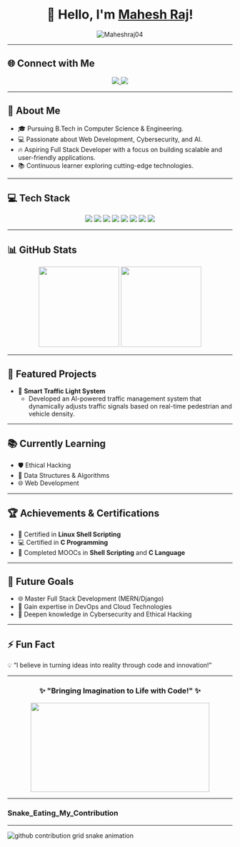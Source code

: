 <h1 align="center">👋 Hello, I'm <a href="https://github.com/Maheshraj04" target="_blank">Mahesh Raj</a>!</h1>

<p align="center">
  <img src="https://komarev.com/ghpvc/?username=Maheshraj04&label=Profile%20views&color=0e75b6&style=flat" alt="Maheshraj04" />
</p>

---

## 🌐 Connect with Me
<p align="center">
  <a href="https://linkedin.com/in/maheshraj04" target="_blank">
    <img src="https://img.shields.io/badge/LinkedIn-%230077B5.svg?style=for-the-badge&logo=linkedin&logoColor=white" />
  </a>
  <a href="https://github.com/Maheshraj04" target="_blank">
    <img src="https://img.shields.io/badge/GitHub-%23181717.svg?style=for-the-badge&logo=github&logoColor=white" />
  </a>
</p>

---

## 🚀 About Me
- 🎓 Pursuing B.Tech in Computer Science & Engineering.
- 💻 Passionate about Web Development, Cybersecurity, and AI.
- 🔥 Aspiring Full Stack Developer with a focus on building scalable and user-friendly applications.
- 📚 Continuous learner exploring cutting-edge technologies.

---

## 💻 Tech Stack
<p align="center">
  <img src="https://img.shields.io/badge/HTML5-%23E34F26.svg?style=flat&logo=html5&logoColor=white" />
  <img src="https://img.shields.io/badge/CSS3-%231572B6.svg?style=flat&logo=css3&logoColor=white" />
  <img src="https://img.shields.io/badge/JavaScript-%23F7DF1E.svg?style=flat&logo=javascript&logoColor=black" />
  <img src="https://img.shields.io/badge/Python-%233776AB.svg?style=flat&logo=python&logoColor=white" />
  <img src="https://img.shields.io/badge/C-%2300599C.svg?style=flat&logo=c&logoColor=white" />
  <img src="https://img.shields.io/badge/C++-%2300599C.svg?style=flat&logo=c%2B%2B&logoColor=white" />
  <img src="https://img.shields.io/badge/PostgreSQL-%23336791.svg?style=flat&logo=postgresql&logoColor=white" />
  <img src="https://img.shields.io/badge/Linux-%23FCC624.svg?style=flat&logo=linux&logoColor=black" />
</p>

---

## 📊 GitHub Stats
<p align="center">
  <img height="180em" src="https://github-readme-stats.vercel.app/api?username=Maheshraj04&show_icons=true&theme=radical&hide_border=true" />
  <img height="180em" src="https://github-readme-streak-stats.herokuapp.com/?user=Maheshraj04&theme=radical&hide_border=true" />
</p>

---

## 🚦 Featured Projects
- 🚦 **Smart Traffic Light System**  
  - Developed an AI-powered traffic management system that dynamically adjusts traffic signals based on real-time pedestrian and vehicle density.

---

## 📚 Currently Learning
- 🛡️ Ethical Hacking  
- 🧠 Data Structures & Algorithms  
- 🌐 Web Development  

---

## 🏆 Achievements & Certifications
- 🐧 Certified in **Linux Shell Scripting**  
- 💻 Certified in **C Programming**  
- 🎯 Completed MOOCs in **Shell Scripting** and **C Language**  

---

## 🎯 Future Goals
- 🌐 Master Full Stack Development (MERN/Django)  
- 📡 Gain expertise in DevOps and Cloud Technologies  
- 🔐 Deepen knowledge in Cybersecurity and Ethical Hacking  

---

## ⚡ Fun Fact
💡 “I believe in turning ideas into reality through code and innovation!”  

---

<h3 align="center">✨ "Bringing Imagination to Life with Code!" ✨</h3>

<p align="center">
  <img src="https://media.giphy.com/media/3o7abKhOpu0NwenH3O/giphy.gif" width="400" height="200"/>
</p>

---
<h3>Snake_Eating_My_Contribution</h3>
<div align="left" animations=false&theme=radical&locale=en&hide_border=false">
  <hr>
</div>
<picture>
  <source media="(prefers-color-scheme: dark)" srcset="https://github.com/Maheshraj04/Maheshraj04/blob/output/github-contribution-grid-snake-dark.svg">
  <source media="(prefers-color-scheme: light)" srcset="https://github.com/Maheshraj04/Maheshraj04/blob/output/github-contribution-grid-snake.svg">
  <img alt="github contribution grid snake animation" src="https://github.com/Maheshraj04/Maheshraj04/blob/output/github-contribution-grid-snake.svg">
</picture>


